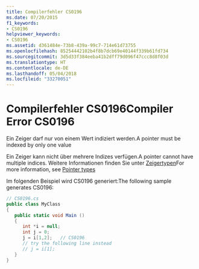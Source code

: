 ```yaml
---
title: Compilerfehler CS0196
ms.date: 07/20/2015
f1_keywords:
- CS0196
helpviewer_keywords:
- CS0196
ms.assetid: d361484e-73b8-439a-99c7-714e61d73755
ms.openlocfilehash: 85254442102b4f8b7dcb69e40144f339b61fd734
ms.sourcegitcommit: 3d5d33f384eeba41b2dff79d096f47ccc8d8f03d
ms.translationtype: HT
ms.contentlocale: de-DE
ms.lasthandoff: 05/04/2018
ms.locfileid: "33270051"
---
```

# <a name="compiler-error-cs0196"></a><span data-ttu-id="e7b1b-102">Compilerfehler CS0196</span><span class="sxs-lookup"><span data-stu-id="e7b1b-102">Compiler Error CS0196</span></span>
<span data-ttu-id="e7b1b-103">Ein Zeiger darf nur von einem Wert indiziert werden.</span><span class="sxs-lookup"><span data-stu-id="e7b1b-103">A pointer must be indexed by only one value</span></span>  
  
 <span data-ttu-id="e7b1b-104">Ein Zeiger kann nicht über mehrere Indizes verfügen.</span><span class="sxs-lookup"><span data-stu-id="e7b1b-104">A pointer cannot have multiple indices.</span></span> <span data-ttu-id="e7b1b-105">Weitere Informationen finden Sie unter [Zeigertypen](../../csharp/programming-guide/unsafe-code-pointers/pointer-types.md)</span><span class="sxs-lookup"><span data-stu-id="e7b1b-105">For more information, see [Pointer types](../../csharp/programming-guide/unsafe-code-pointers/pointer-types.md)</span></span>  
  
 <span data-ttu-id="e7b1b-106">Im folgenden Beispiel wird CS0196 generiert:</span><span class="sxs-lookup"><span data-stu-id="e7b1b-106">The following sample generates CS0196:</span></span>  
  
```csharp  
// CS0196.cs  
public class MyClass  
{  
   public static void Main ()  
   {  
      int *i = null;  
      int j = 0;  
      j = i[1,2];   // CS0196  
      // try the following line instead  
      // j = i[1];  
   }  
}  
```
